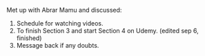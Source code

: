 Met up with Abrar Mamu and discussed:
1. Schedule for watching videos.
2. To finish Section 3 and start Section 4 on Udemy. (edited sep 6, finished)
3. Message back if any doubts.